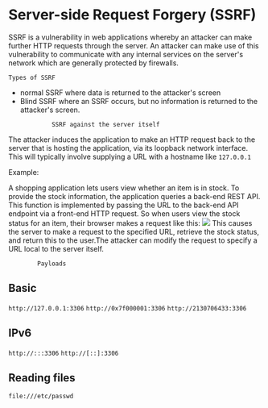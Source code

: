 # Server-side Request Forgery (SSRF)
SSRF is a vulnerability in web applications whereby an attacker can make further HTTP requests through the server. An attacker can make use of this vulnerability to communicate with any internal services on the server's network which are generally protected by firewalls.

	Types of SSRF
- normal SSRF where data is returned to the attacker's screen
- Blind SSRF where an SSRF occurs, but no information is returned to the attacker's screen.

<!-- -->

				SSRF against the server itself
The attacker induces the application to make an HTTP request back to the server that is hosting the application, via its loopback network interface. This will typically involve supplying a URL with a hostname like `127.0.0.1`

Example:

A shopping application lets users view whether an item is in stock. To provide the stock 
information, the application queries a back-end REST API. This function is implemented by passing the URL to the back-end API endpoint via a front-end HTTP request. So when users view the stock status for an item, their browser makes a request like this:
![](SSRF1.png)
This causes the server to make a request to the specified URL, retrieve the stock status, and return this to the user.The attacker can modify the request to specify a URL local to the server itself.

			Payloads
## Basic
`http://127.0.0.1:3306`
`http://0x7f000001:3306`
`http://2130706433:3306`

## IPv6
`http://:::3306`
`http://[::]:3306`

## Reading files
`file:///etc/passwd`